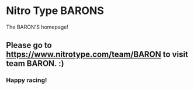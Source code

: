 # Nitro Type BARONS
The BARON'S homepage!

## Please go to https://www.nitrotype.com/team/BARON to visit team BARON. :)
### Happy racing!
